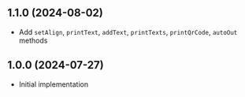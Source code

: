 ## 1.1.0 (2024-08-02)

-   Add `setAlign`, `printText`, `addText`, `printTexts`, `printQrCode`, `autoOut` methods

## 1.0.0 (2024-07-27)

-   Initial implementation
